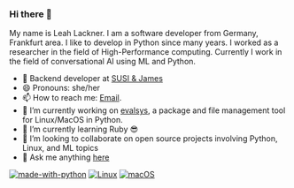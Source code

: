 ### Hi there 👋

My name is Leah Lackner. I am a software developer from Germany, Frankfurt area.
I like to develop in Python since many years.
I worked as a researcher in the field of High-Performance computing.
Currently I work in the field of conversational AI using ML and Python.

- 💼 Backend developer at [SUSI & James](https://susiandjames.com/)
- 😄 Pronouns: she/her
- 📫 How to reach me: [Email](mailto:leah.lackner+github@gmail.com).
- 🔭 I’m currently working on [evalsys](https://github.com/evyli/evalsys), a package and file management tool for Linux/MacOS in Python.
- 🌱 I’m currently learning Ruby 😎
- 👯 I’m looking to collaborate on open source projects involving Python, Linux, and ML topics
- 💬 Ask me anything [here](https://github.com/evyli/evyli/issues)

[![made-with-python](https://img.shields.io/badge/Made%20with-Python-1f425f.svg)](https://www.python.org/)
[![Linux](https://svgshare.com/i/Zhy.svg)](https://svgshare.com/i/Zhy.svg)
[![macOS](https://svgshare.com/i/ZjP.svg)](https://svgshare.com/i/ZjP.svg)
